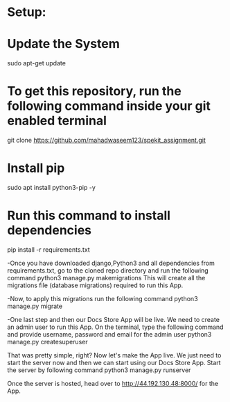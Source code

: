 # Setup:

# Update the System
sudo apt-get update

# To get this repository, run the following command inside your git enabled terminal
git clone https://github.com/mahadwaseem123/spekit_assignment.git

# Install pip
sudo apt install python3-pip -y

# Run this command to install dependencies
pip install -r requirements.txt

-Once you have downloaded django,Python3 and all dependencies from requirements.txt, go to the cloned repo directory and run the following command
python3 manage.py makemigrations
This will create all the migrations file (database migrations) required to run this App.

-Now, to apply this migrations run the following command
python3 manage.py migrate

-One last step and then our Docs Store App will be live. We need to create an admin user to run this App. On the terminal, type the following command and provide username, password and email for the admin user
python3 manage.py createsuperuser

That was pretty simple, right? Now let's make the App live. We just need to start the server now and then we can start using our Docs Store App. Start the server by following command
python3 manage.py runserver

Once the server is hosted, head over to http://44.192.130.48:8000/ for the App.



